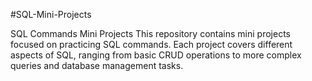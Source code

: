 #SQL-Mini-Projects

SQL Commands Mini Projects This repository contains mini projects focused on practicing SQL commands. Each project covers different aspects of SQL, ranging from basic CRUD operations to more complex queries and database management tasks.
